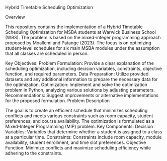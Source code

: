 Hybrid Timetable Scheduling Optimization

Overview

This repository contains the implementation of a Hybrid Timetable Scheduling Optimization for MSBA students at Warwick Business School (WBS). The problem is based on the mixed-integer programming approach proposed by Moallemi and Patange (2023). The focus is on optimizing student-level schedules for six main MSBA modules under the assumption that all classes are scheduled in person.

Key Objectives:
Problem Formulation: Provide a clear explanation of the scheduling optimization, including decision variables, constraints, objective function, and required parameters.
Data Preparation: Utilize provided datasets and any additional information to prepare the necessary data for the optimization.
Optimization: Implement and solve the optimization problem in Python, analyzing various solutions by adjusting parameters.
Recommendations: Suggest improvements or alternative implementations for the proposed formulation.
Problem Description

The goal is to create an efficient schedule that minimizes scheduling conflicts and meets various constraints such as room capacity, student preferences, and course availability.
The optimization is formulated as a Mixed-Integer Programming (MIP) problem.
Key Components:
Decision Variables: Variables that determine whether a student is assigned to a class at a particular time.
Constraints: Constraints include room capacity, module availability, student enrollment, and time slot preferences.
Objective Function: Minimize conflicts and maximize scheduling efficiency while adhering to the constraints.
